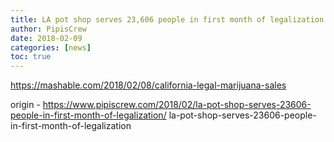 ```yaml
---
title: LA pot shop serves 23,606 people in first month of legalization
author: PipisCrew
date: 2018-02-09
categories: [news]
toc: true
---
```


https://mashable.com/2018/02/08/california-legal-marijuana-sales

origin - https://www.pipiscrew.com/2018/02/la-pot-shop-serves-23606-people-in-first-month-of-legalization/ la-pot-shop-serves-23606-people-in-first-month-of-legalization